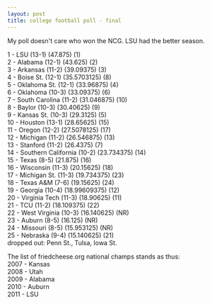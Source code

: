 ```yaml
---
layout: post
title: college football poll - final
---
```


My poll doesn't care who won the NCG. LSU had the better season.

<p/>
1 - LSU (13-1) (47.875) (1) <br/>
2 - Alabama (12-1) (43.625) (2) <br/>
3 - Arkansas (11-2) (39.09375) (3) <br/>
4 - Boise St. (12-1) (35.5703125) (8) <br/>
5 - Oklahoma St. (12-1) (33.96875) (4) <br/>
6 - Oklahoma (10-3) (33.09375) (6) <br/>
7 - South Carolina (11-2) (31.046875) (10) <br/>
8 - Baylor (10-3) (30.40625) (9) <br/>
9 - Kansas St. (10-3) (29.3125) (5) <br/>
10 - Houston (13-1) (28.65625) (15) <br/>
11 - Oregon (12-2) (27.5078125) (17) <br/>
12 - Michigan (11-2) (26.546875) (13) <br/>
13 - Stanford (11-2) (26.4375) (7) <br/>
14 - Southern California (10-2) (23.734375) (14) <br/>
15 - Texas (8-5) (21.875) (16) <br/>
16 - Wisconsin (11-3) (20.15625) (18) <br/>
17 - Michigan St. (11-3) (19.734375) (23) <br/>
18 - Texas A&M (7-6) (19.15625) (24) <br/>
19 - Georgia (10-4) (18.99609375) (12) <br/>
20 - Virginia Tech (11-3) (18.90625) (11) <br/>
21 - TCU (11-2) (18.109375) (22) <br/>
22 - West Virginia (10-3) (16.140625) (NR) <br/>
23 - Auburn (8-5) (16.125) (NR) <br/>
24 - Missouri (8-5) (15.953125) (NR) <br/>
25 - Nebraska (9-4) (15.140625) (21) <br/>
dropped out: Penn St., Tulsa, Iowa St.

<p/>
The list of friedcheese.org national champs stands as thus:<br/>
2007 - Kansas<br/>
2008 - Utah<br/>
2009 - Alabama<br/>
2010 - Auburn<br/>
2011 - LSU

